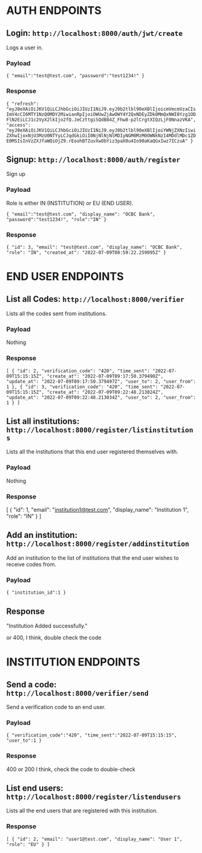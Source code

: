 # AUTH ENDPOINTS

## Login: `http://localhost:8000/auth/jwt/create`

Logs a user in.

### Payload

`
{
    "email":"test@test.com",
    "password":"test1234!"
}
`

### Response

`
{
    "refresh": "eyJ0eXAiOiJKV1QiLCJhbGciOiJIUzI1NiJ9.eyJ0b2tlbl90eXBlIjoicmVmcmVzaCIsImV4cCI6MTY1NzQ0MDY2MiwianRpIjoiOWUwZjAwOWY4Y2QxNDEyZDk0MmQxNWI0Yzg1ODFlN2EiLCJ1c2VyX2lkIjo2fQ.JeCzttgiSQdB84Z_Fhw8-p2lCrgtXIQzLjF0NnazVKA",
    "access": "eyJ0eXAiOiJKV1QiLCJhbGciOiJIUzI1NiJ9.eyJ0b2tlbl90eXBlIjoiYWNjZXNzIiwiZXhwIjoxNjU3MzU0NTYyLCJqdGkiOiI0NjNlNjNlMDIyNGM0MzM0OWNkNzI4MDdlMDc1ZDE0MSIsInVzZXJfaWQiOjZ9.rEoohBTZuvXwObYiz3paX0u4Io90aKaQGxIwz7ICzuA"
}
`


## Signup:  `http://localhost:8000/auth/register`

Sign up

### Payload

Role is either IN (INSTITUTION) or EU (END USER).

`
{
    "email":"test@test.com",
    "display_name": "OCBC Bank",
    "password":"test1234!",
    "role":"IN"
}
`

### Response

`
{
    "id": 3,
    "email": "test@test.com",
    "display_name": "OCBC Bank",
    "role": "IN",
    "created_at": "2022-07-09T08:59:22.259095Z"
}
`



# END USER ENDPOINTS

## List all Codes:  `http://localhost:8000/verifier`

Lists all the codes sent from institutions.

### Payload

Nothing

### Response

`
[
    {
        "id": 2,
        "verification_code": "420",
        "time_sent": "2022-07-09T15:15:15Z",
        "create_at": "2022-07-09T09:17:50.379490Z",
        "update_at": "2022-07-09T09:17:50.379497Z",
        "user_to": 2,
        "user_from": 1
    },
    {
        "id": 3,
        "verification_code": "420",
        "time_sent": "2022-07-09T15:15:15Z",
        "create_at": "2022-07-09T09:22:48.213024Z",
        "update_at": "2022-07-09T09:22:48.213034Z",
        "user_to": 2,
        "user_from": 1
    }
]
`


## List all institutions: `http://localhost:8000/register/listinstitutions`

Lists all the institutions that this end user registered themselves with.

### Payload

Nothing

### Response

[
    {
        "id": 1,
        "email": "institution1@test.com",
        "display_name": "Institution 1",
        "role": "IN"
    }
]



## Add an institution: `http://localhost:8000/register/addinstitution`

Add an institution to the list of institutions that the end user wishes to receive codes from.

### Payload

`
{
    "institution_id":1
}
`

## Response

"Institution Added successfully."

or 400, I think, double check the code 



# INSTITUTION ENDPOINTS

## Send a code:  `http://localhost:8000/verifier/send`

Send a verification code to an end user.

### Payload

`
{
    "verification_code":"420",
    "time_sent":"2022-07-09T15:15:15",
    "user_to":1
}
`

### Response

400 or 200 I think, check the code to double-check


## List end users: `http://localhost:8000/register/listendusers`

Lists all the end users that are registered with this institution.

### Response

`
[
    {
        "id": 2,
        "email": "user1@test.com",
        "display_name": "User 1",
        "role": "EU"
    }
]
`

